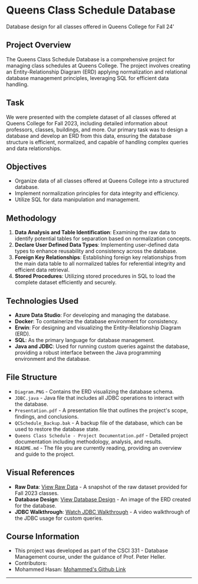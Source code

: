# Queens Class Schedule Database
Database design for all classes offered in Queens College for Fall 24'


## Project Overview
The Queens Class Schedule Database is a comprehensive project for managing class schedules at Queens College. The project involves creating an Entity-Relationship Diagram (ERD) applying normalization and relational database management principles, leveraging SQL for efficient data handling.

## Task
We were presented with the complete dataset of all classes offered at Queens College for Fall 2023, including detailed information about professors, classes, buildings, and more. Our primary task was to design a database and develop an ERD from this data, ensuring the database structure is efficient, normalized, and capable of handling complex queries and data relationships.

## Objectives
- Organize data of all classes offered at Queens College into a structured database.
- Implement normalization principles for data integrity and efficiency.
- Utilize SQL for data manipulation and management.

## Methodology
1. **Data Analysis and Table Identification**: Examining the raw data to identify potential tables for separation based on normalization concepts.
2. **Declare User Defined Data Types**: Implementing user-defined data types to enhance reusability and consistency across the database.
3. **Foreign Key Relationships**: Establishing foreign key relationships from the main data table to all normalized tables for referential integrity and efficient data retrieval.
4. **Stored Procedures**: Utilizing stored procedures in SQL to load the complete dataset efficiently and securely.

## Technologies Used
- **Azure Data Studio**: For developing and managing the database.
- **Docker**: To containerize the database environment for consistency.
- **Erwin**: For designing and visualizing the Entity-Relationship Diagram (ERD).
- **SQL**: As the primary language for database management.
- **Java and JDBC**: Used for running custom queries against the database, providing a robust interface between the Java programming environment and the database.

## File Structure
- `Diagram.PNG` - Contains the ERD visualizing the database schema.
- `JDBC.java` - Java file that includes all JDBC operations to interact with the database.
- `Presentation.pdf` - A presentation file that outlines the project's scope, findings, and conclusions.
- `QCSchedule_Backup.bak` - A backup file of the database, which can be used to restore the database state.
- `Queens Class Schedule - Project Documentation.pdf` - Detailed project documentation including methodology, analysis, and results.
- `README.md` - The file you are currently reading, providing an overview and guide to the project.

## Visual References
- **Raw Data**: [View Raw Data](https://ibb.co/bNWjTsj) - A snapshot of the raw dataset provided for Fall 2023 classes.
- **Database Design**: [View Database Design](https://ibb.co/716WQWF) - An image of the ERD created for the database.
- **JDBC Walkthrough**: [Watch JDBC Walkthrough](https://clipchamp.com/watch/c11LS85jrDX) - A video walkthrough of the JDBC usage for custom queries.

## Course Information
- This project was developed as part of the CSCI 331 - Database Management course, under the guidance of Prof. Peter Heller.
- Contributors:
-   Mohammed Hasan: [Mohammed's Github Link](https://github.com/Mzohairhasan)
---
